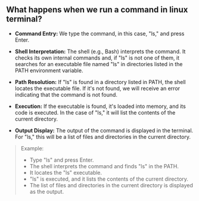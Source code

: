 ## What happens when we run a command in linux terminal?

- **Command Entry:** We type the command, in this case, "ls," and press Enter.

- **Shell Interpretation:** The shell (e.g., Bash) interprets the command. It checks its own internal commands and, if "ls" is not one of them, it searches for an executable file named "ls" in directories listed in the PATH environment variable.

- **Path Resolution:** If "ls" is found in a directory listed in PATH, the shell locates the executable file. If it's not found, we will receive an error indicating that the command is not found.

- **Execution:** If the executable is found, it's loaded into memory, and its code is executed. In the case of "ls," it will list the contents of the current directory.

- **Output Display:** The output of the command is displayed in the terminal. For "ls," this will be a list of files and directories in the current directory.

> Example:
> - Type "ls" and press Enter.
> - The shell interprets the command and finds "ls" in the PATH.
> - It locates the "ls" executable.
> - "ls" is executed, and it lists the contents of the current directory.
> - The list of files and directories in the current directory is displayed as the output.
